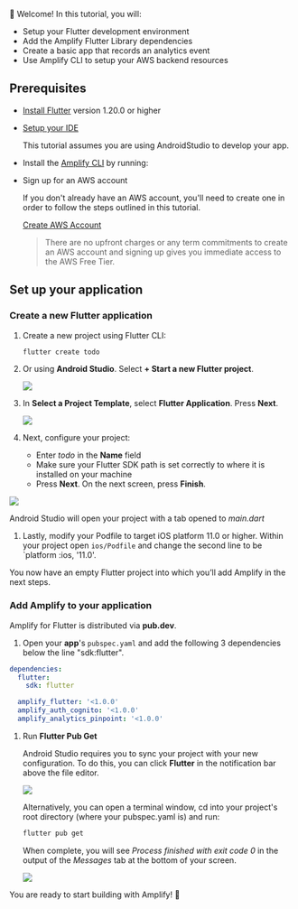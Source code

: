 
👋 Welcome! In this tutorial, you will:

- Setup your Flutter development environment 
- Add the Amplify Flutter Library dependencies
- Create a basic app that records an analytics event
- Use Amplify CLI to setup your AWS backend resources 

## Prerequisites

- [Install Flutter](https://flutter.dev/docs/get-started/install) version 1.20.0 or higher

- [Setup your IDE](https://flutter.dev/docs/get-started/editor?tab=androidstudio)

    This tutorial assumes you are using AndroidStudio to develop your app. 

- Install the [Amplify CLI](~/cli/cli.md) by running:

    <inline-fragment src="~/fragments/cli-install-block.md"></inline-fragment>

- Sign up for an AWS account

    If you don't already have an AWS account, you'll need to create one in order to follow the steps outlined in this tutorial.

    [Create AWS Account](https://portal.aws.amazon.com/billing/signup?redirect_url=https%3A%2F%2Faws.amazon.com%2Fregistration-confirmation#/start)

    > There are no upfront charges or any term commitments to create an AWS account and signing up gives you immediate access to the AWS Free Tier.


## Set up your application

### Create a new Flutter application 

1. Create a new project using Flutter CLI:

    ```bash
    flutter create todo
    ```

1. Or using **Android Studio**. Select **+ Start a new Flutter project**.

    ![](~/images/lib/getting-started/flutter/set-up-android-studio-welcome.png)

1. In **Select a Project Template**, select **Flutter Application**. Press **Next**.

    ![](~/images/lib/getting-started/flutter/set-up-android-studio-select-project-template.png)


1. Next, configure your project:

    - Enter *todo* in the **Name** field
    - Make sure your Flutter SDK path is set correctly to where it is installed on your machine 
    - Press **Next**.  On the next screen, press **Finish**. 

  ![](~/images/lib/getting-started/flutter/set-up-android-studio-configure-your-project.png)

Android Studio will open your project with a tab opened to *main.dart*

1. Lastly, modify your Podfile to target iOS platform 11.0 or higher.  Within your project open `ios/Podfile` and change the second line to be `platform :ios, '11.0'. 

You now have an empty Flutter project into which you’ll add Amplify in the next steps.

### Add Amplify to your application

Amplify for Flutter is distributed via **pub.dev**.


1. Open your **app**'s `pubspec.yaml` and add the following 3 dependencies below the line "sdk:flutter". 

```yaml
dependencies:
  flutter:
    sdk: flutter

  amplify_flutter: '<1.0.0'
  amplify_auth_cognito: '<1.0.0'
  amplify_analytics_pinpoint: '<1.0.0'
```

1. Run **Flutter Pub Get**

    Android Studio requires you to sync your project with your new configuration. To do this, you can click **Flutter** in the notification bar above the file editor.  

    ![](~/images/lib/getting-started/flutter/set-up-android-studio-pub-get.png)

    Alternatively, you can open a terminal window, cd into your project's root directory (where your pubspec.yaml is) and run: 

    ```bash
    flutter pub get 
    ```

    When complete, you will see *Process finished with exit code 0* in the output of the *Messages* tab at the bottom of your screen.
    
    ![](~/images/lib/getting-started/flutter/set-up-android-studio-configure-successful.png)
    
You are ready to start building with Amplify! 🎉
